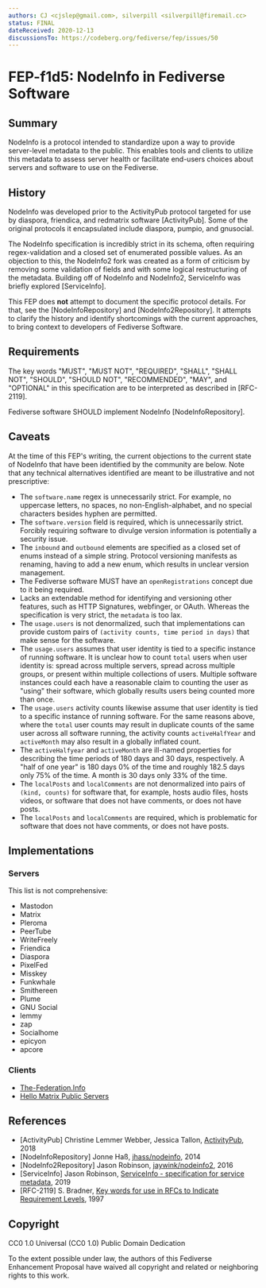 ```yaml
---
authors: CJ <cjslep@gmail.com>, silverpill <silverpill@firemail.cc>
status: FINAL
dateReceived: 2020-12-13
discussionsTo: https://codeberg.org/fediverse/fep/issues/50
---
```

# FEP-f1d5: NodeInfo in Fediverse Software

## Summary

NodeInfo is a protocol intended to standardize upon a way to provide
server-level metadata to the public. This enables tools and clients to utilize
this metadata to assess server health or facilitate end-users choices about
servers and software to use on the Fediverse.

## History

NodeInfo was developed prior to the ActivityPub protocol targeted for use by
diaspora, friendica, and redmatrix software [ActivityPub]. Some of the original
protocols it encapsulated include diaspora, pumpio, and gnusocial.

The NodeInfo specification is incredibly strict in its schema, often requiring
regex-validation and a closed set of enumerated possible values. As an objection
to this, the NodeInfo2 fork was created as a form of criticism by removing some
validation of fields and with some logical restructuring of the metadata.
Building off of NodeInfo and NodeInfo2, ServiceInfo was briefly
explored [ServiceInfo].

This FEP does **not** attempt to document the specific protocol details. For
that, see the [NodeInfoRepository] and [NodeInfo2Repository]. It attempts to
clarify the history and identify shortcomings with the current approaches, to
bring context to developers of Fediverse Software.

## Requirements

The key words "MUST", "MUST NOT", "REQUIRED", "SHALL", "SHALL NOT", "SHOULD",
"SHOULD NOT", "RECOMMENDED", "MAY", and "OPTIONAL" in this specification are to
be interpreted as described in [RFC-2119].

Fediverse software SHOULD implement NodeInfo [NodeInfoRepository].

## Caveats

At the time of this FEP's writing, the current objections to the current state
of NodeInfo that have been identified by the community are below. Note that any
technical alternatives identified are meant to be illustrative and not
prescriptive:

* The `software.name` regex is unnecessarily strict. For example, no uppercase
  letters, no spaces, no non-English-alphabet, and no special characters besides
  hyphen are permitted.
* The `software.version` field is required, which is unnecessarily strict.
  Forcibly requiring software to divulge version information is potentially a
  security issue.
* The `inbound` and `outbound` elements are specified as a closed set of enums
  instead of a simple string. Protocol versioning manifests as renaming, having
  to add a new enum, which results in unclear version management.
* The Fediverse software MUST have an `openRegistrations` concept due to it
  being required.
* Lacks an extendable method for identifying and versioning other features, such
  as HTTP Signatures, webfinger, or OAuth. Whereas the specification is very
  strict, the `metadata` is too lax.
* The `usage.users` is not denormalized, such that implementations can provide
  custom pairs of `(activity counts, time period in days)` that make sense for
  the software.
* The `usage.users` assumes that user identity is tied to a specific instance of
  running software. It is unclear how to count `total` users when user identity
  is: spread across multiple servers, spread across multiple groups, or present
  within multiple collections of users. Multiple software instances could each
  have a reasonable claim to counting the user as "using" their software, which
  globally results users being counted more than once.
* The `usage.users` activity counts likewise assume that user identity is tied
  to a specific instance of running software. For the same reasons above, where
  the `total` user counts may result in duplicate counts of the same user across
  all software running, the activity counts `activeHalfYear` and `activeMonth`
  may also result in a globally inflated count.
* The `activeHalfyear` and `activeMonth` are ill-named properties for describing
  the time periods of 180 days and 30 days, respectively. A "half of one year"
  is 180 days 0% of the time and roughly 182.5 days only 75% of the time. A
  month is 30 days only 33% of the time.
* The `localPosts` and `localComments` are not denormalized into pairs of
  `(kind, counts)` for software that, for example, hosts audio files, hosts
  videos, or software that does not have comments, or does not have posts.
* The `localPosts` and `localComments` are required, which is problematic for
  software that does not have comments, or does not have posts.

## Implementations

### Servers

This list is not comprehensive:

* Mastodon
* Matrix
* Pleroma
* PeerTube
* WriteFreely
* Friendica
* Diaspora
* PixelFed
* Misskey
* Funkwhale
* Smithereen
* Plume
* GNU Social
* lemmy
* zap
* Socialhome
* epicyon
* apcore

### Clients

* [The-Federation.Info](https://the-federation.info/)
* [Hello Matrix Public Servers](https://www.hello-matrix.net/public_servers.php)

## References

- [ActivityPub] Christine Lemmer Webber, Jessica Tallon, [ActivityPub](https://www.w3.org/TR/activitypub/), 2018
- [NodeInfoRepository] Jonne Haß, [jhass/nodeinfo](https://github.com/jhass/nodeinfo), 2014
- [NodeInfo2Repository] Jason Robinson, [jaywink/nodeinfo2](https://github.com/jaywink/nodeinfo2), 2016
- [ServiceInfo] Jason Robinson, [ServiceInfo - specification for service metadata](https://web.archive.org/web/20220201002230/https://talk.feneas.org/t/serviceinfo-specification-for-service-metadata/99), 2019
- [RFC-2119] S. Bradner, [Key words for use in RFCs to Indicate Requirement Levels](https://tools.ietf.org/html/rfc2119.html), 1997

## Copyright

CC0 1.0 Universal (CC0 1.0) Public Domain Dedication

To the extent possible under law, the authors of this Fediverse Enhancement
Proposal have waived all copyright and related or neighboring rights to this
work.
